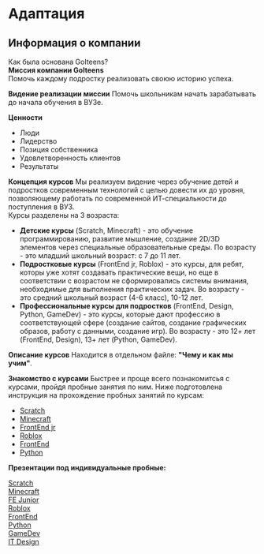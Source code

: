 # Адаптация
## Информация о компании
Как была основана GoIteens?  
**Миссия компании GoIteens**  
Помочь каждому подростку реализовать своюю историю успеха.

**Видение реализации миссии**
Помочь школьникам начать зарабатывать до начала обучения в ВУЗе.

**Ценности**
* Люди
* Лидерство
* Позиция собственника
* Удовлетворенность клиентов
* Результаты
  
**Концепция курсов**
Мы реализуем видение через обучение детей и подростков современным технологий с целью довести их до уровня, позволяющему работать по современной ИТ-специальности до поступления в ВУЗ.  
Курсы разделены на 3 возраста:
* **Детские курсы** (Scratch, Minecraft) - это обучение программированию, развитие мышление, создание 2D/3D элементов через специальные образовательные среды. По возрасту - это младший школьный возраст: с 7 до 11 лет.
* **Подростковые курсы** (FrontEnd jr, Roblox) - это курсы, для ребят, которы уже хотят создавать практические вещи, но еще в соответствии с возрастом не сформировались системы внимания, необходимые для выполнения практических задач. Во возрасту - это средний школьный возраст (4-6 класс), 10-12 лет.
* **Профессиональные курсы для подростков** (FrontEnd, Design, Python, GameDev) - это курсы, которые дают профессию в соответствующей сфере (создание сайтов, создание графических образов, работу с данными, создание игр). Во возрасту - это 12+ лет (FrontEnd, Design), 13+ лет (Python, GameDev).

**Описание курсов**
Находится в отдельном файле: **"Чему и как мы учим"**.

**Знакомство с курсами**
Быстрее и проще всего познакомитсья с курсами, пройдя пробные занятия по ним. Ниже подготовлена инструкция на прохождение пробных занятий по курсам:
* <a href = "https://github.com/mikh-maksi/probes/tree/main/scheme/scratch">Scratch</a>
* <a href = "https://github.com/mikh-maksi/probes/tree/main/scheme/minecraft">Minecraft</a>
* <a href = "https://github.com/mikh-maksi/probes/tree/main/scheme/fe_junior">FrontEnd jr</a>
* <a href = "https://github.com/mikh-maksi/probes/tree/main/scheme/roblox">Roblox</a>
* <a href = "https://github.com/mikh-maksi/probes/tree/main/scheme/fe">FrontEnd</a>
* <a href = "https://github.com/mikh-maksi/probes/tree/main/scheme/python">Python</a>


**Презентации под индивидуальные пробные:**

<a href = "https://docs.google.com/presentation/d/1vxMDiESHtBr0DYMuH-N2tOZ8VyOcrBbAFdakVd9OMDo/edit#slide=id.gf0bf12a756_0_550">Scratch</a>  
<a href = "https://docs.google.com/presentation/d/1NxEQ9eSoGul_J69W7p5WHzOtcrdoTlvlhDg7ZpE3I6A/edit#slide=id.g107f7ddf6ba_0_0">Minecraft</a>  
<a href = "https://docs.google.com/presentation/d/1zYF0S93jJZaxbT62yK9gAukiFzEuDX9u9_Xt1x8sh_A/edit#slide=id.gf9d8616dbb_0_1021">FE Junior</a>  
<a href = "https://docs.google.com/presentation/d/1Iw92MN6xu_zBz-3a3iSxEvSAZC4LfPC8cOCi__Z5NbE/edit#slide=id.g10525fe6f76_1_49">Roblox</a>  
<a href = "https://docs.google.com/presentation/d/1gvjYndjOA5x_DBWkBfRMyOMyanFz5ozy6JITl_yqBAg/edit#slide=id.p9">FrontEnd</a>  
<a href = "https://docs.google.com/presentation/d/1Z5mIxLlI4eBJhnTF6UmMmSdAbxal2XCznNPqBpxYGaA/edit#slide=id.gefaa649001_0_276">Python</a>  
<a href = "https://docs.google.com/presentation/d/17Y83uqcxsBIGO5SRGxOSEhNL3BzJsezaOYu4h4mc3wQ/edit#slide=id.g1048a870424_0_0">GameDev</a>  
<a href = "https://docs.google.com/presentation/d/1NoPALKtqjfIpoF77e0PC3ZFUmoPGmQStzvlYwLtSYA8/edit#slide=id.p16">IT Design</a>  
